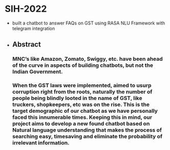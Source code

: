 # SIH-2022
* built a chatbot to answer FAQs on GST using RASA NLU Framework with telegram integration
* ## Abstract 
  ### MNC’s like Amazon, Zomato, Swiggy, etc. have been ahead of the curve in aspects of building chatbots, but not the Indian Government.
  ### When the GST laws were implemented, aimed to usurp corruption right from the roots, naturally the number of people being blindly looted in the name of GST, like truckers, shopkeepers, etc was on the rise. This is the target demographic of our chatbot as we have personally faced this innumerable times. Keeping this in mind, our project aims to develop a new found chatbot based on Natural language understanding that makes the process of searching easy, timesaving and eliminate the probability of irrelevant information.
